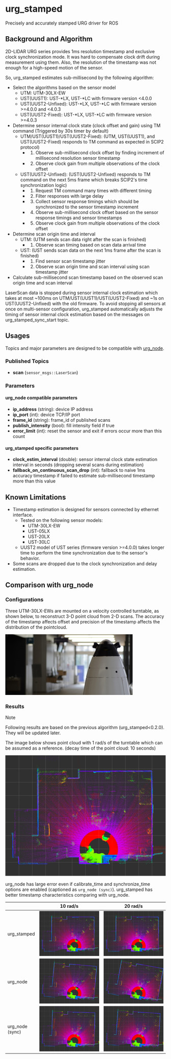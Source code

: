 urg\_stamped
====================

Precisely and accurately stamped URG driver for ROS

## Background and Algorithm

2D-LIDAR URG series provides 1ms resolution timestamp and exclusive clock synchronization mode.
It was hard to compensate clock drift during measurement using them.
Also, the resolution of the timestamp was not enough for a high-speed motion of the sensor.

So, urg\_stamped estimates sub-millisecond by the following algorithm:

- Select the algorithms based on the sensor model
  - UTM: UTM-30LX-EW
  - UST(UUST1): UST-\*LX, UST-\*LC with firmware version <4.0.0
  - UST(UUST2-Unfixed): UST-\*LX, UST-\*LC with firmware version >=4.0.0 and <4.0.3
  - UST(UUST2-Fixed): UST-\*LX, UST-\*LC with firmware version >=4.0.3
- Determine sensor internal clock state (clock offset and gain) using TM command (Triggered by 30s timer by default)
  - UTM/UST(UUST1)/UST(UUST2-Fixed): (UTM, UST(UUST1), and UST(UUST2-Fixed) responds to TM command as expected in SCIP2 protocol)
    - 1. Observe sub-millisecond clock offset by finding increment of millisecond resolution sensor timestamp
    - 2. Observe clock gain from multiple observations of the clock offset
  - UST(UUST2-Unfixed): (UST(UUST2-Unfixed) responds to TM command on the next 5ms frame which breaks SCIP2's time synchronization logic)
    - 1. Request TM command many times with different timing
    - 2. Filter responses with large delay
    - 3. Collect sensor response timings which should be synchronized to the sensor timestamp increment
    - 4. Observe sub-millisecond clock offset based on the sensor response timings and sensor timestamps
    - 5. Observe clock gain from multiple observations of the clock offset
- Determine scan origin time and interval
  - UTM: (UTM sends scan data right after the scan is finished)
    - 1. Observe scan timing based on scan data arrival time
  - UST: (UST sends scan data on the next 1ms frame after the scan is finished)
    - 1. Find sensor scan timestamp jitter
    - 2. Observe scan origin time and scan interval using scan timestamp jitter
- Calculate sub-millisecond scan timestamp based on the observed scan origin time and scan interval

LaserScan data is stopped during sensor internal clock estimation which takes at most ~100ms on UTM/UST(UUST1)/UST(UUST2-Fixed) and ~1s on UST(UUST2-Unfixed) with the old firmware.
To avoid stopping all sensors at once on multi-sensor configuration, urg\_stamped automatically adjusts the timing of sensor internal clock estimation based on the messages on urg\_stamped\_sync\_start topic.

## Usages

Topics and major parameters are designed to be compatible with [urg\_node](http://wiki.ros.org/urg_node).

### Published Topics

- **scan** (`sensor_msgs::LaserScan`)

### Parameters

#### urg\_node compatible parameters

- **ip_address** (string): device IP address
- **ip_port** (int): device TCP/IP port
- **frame_id** (string): frame\_id of published scans
- **publish_intensity** (bool): fill intensity field if true
- **error_limit** (int): reset the sensor and exit if errors occur more than this count

#### urg\_stamped specific parameters

- **clock_estim_interval** (double): sensor internal clock state estimation interval in seconds (dropping several scans during estimation)
- **fallback_on_continuous_scan_drop** (int): fallback to naive 1ms accuracy timestamp if failed to estimate sub-millisecond timestamp more than this value

## Known Limitations

- Timestamp estimation is designed for sensors connected by ethernet interface.
  - Tested on the following sensor models:
    - UTM-30LX-EW
    - UST-05LX
    - UST-20LX
    - UST-30LC
  - UUST2 model of UST series (firmware version >=4.0.0) takes longer time to perform the time synchronization due to the sensor's behavior.
- Some scans are dropped due to the clock synchronization and delay estimation.

## Comparison with urg\_node

### Configurations

Three UTM-30LX-EWs are mounted on a velocity controlled turntable, as shown below, to reconstruct 3-D point cloud from 2-D scans.
The accuracy of the timestamp affects offset and precision of the timestamp affects the distribution of the pointcloud.

![SQ-LIDAR](doc/images/sqlidar.jpg)

### Results

> [!NOTE]  
> Following results are based on the previous algorithm (urg\_stamped<0.2.0).
> They will be updated later.

The image below shows point cloud with 1 rad/s of the turntable which can be assumed as a reference.
(decay time of the point cloud: 10 seconds)

![urg\_stamped 1 rad/s](doc/images/urg_stamped_1radps.png)

urg\_node has large error even if calibrate\_time and synchronize\_time options are enabled (captioned as `urg_node (sync)`).
urg\_stamped has better timestamp characteristics comparing with urg\_node.

&nbsp;              | 10 rad/s                                                         | 20 rad/s
---                 | ---                                                              | ---
urg\_stamped        | ![urg\_stamped 10 rad/s](doc/images/urg_stamped_10radps.png)     | ![urg\_stamped 20 rad/s](doc/images/urg_stamped_20radps.png)
urg\_node           | ![urg\_node 10 rad/s](doc/images/urg_node_10radps.png)           | ![urg\_node 20 rad/s](doc/images/urg_node_20radps.png)
urg\_node<br>(sync) | ![urg\_node sync 10 rad/s](doc/images/urg_node_sync_10radps.png) | ![urg\_node sync\_20 rad/s](doc/images/urg_node_sync_20radps.png)
